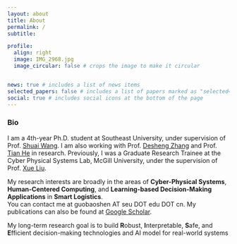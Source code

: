 ```yaml
---
layout: about
title: About
permalink: /
subtitle: 

profile:
  align: right
  image: IMG_2968.jpg
  image_circular: false # crops the image to make it circular


news: true # includes a list of news items
selected_papers: false # includes a list of papers marked as "selected={true}"
social: true # includes social icons at the bottom of the page
---
```


### Bio
I am a 4th-year Ph.D. student at Southeast University, under supervision of Prof. [Shuai Wang](https://scholar.google.com/citations?user=gfDfZqAAAAAJ&hl=zh-CN). I am also working with Prof. [Desheng Zhang](https://www.cs.rutgers.edu/~dz220/) and Prof. [Tian He](https://www-users.cs.umn.edu/~tianhe/) in research. 
Previously, I was a Graduate Research Trainee at the Cyber Physical Systems Lab, McGill University, under the supervision of Prof. [Xue Liu](https://www.cs.mcgill.ca/~xueliu/site/intro.html).

My research interests are broadly in the areas of **Cyber-Physical Systems**, **Human-Centered Computing**, and **Learning-based Decision-Making Applications** in **Smart Logistics**.<br>You can contact me at guobaoshen AT seu DOT edu DOT cn.
My publications can also be found at [Google Scholar](https://scholar.google.com/citations?user=og2Z6YMAAAAJ&hl=zh-CN). 

My long-term research goal is to build **R**obust, **I**nterpretable, **S**afe, and **E**fficient decision-making technologies and AI model for real-world systems
